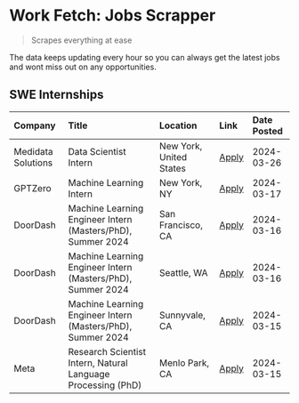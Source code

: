# Work Fetch: Jobs Scrapper
> Scrapes everything at ease

The data keeps updating every hour so you can always get the latest jobs and wont miss out on any opportunities.

## SWE Internships
<!--START_SECTION:workfetch-->
| Company            | Title                                                        | Location                | Link                                                                                                                                                                                                                                                                   | Date Posted   |
|:-------------------|:-------------------------------------------------------------|:------------------------|:-----------------------------------------------------------------------------------------------------------------------------------------------------------------------------------------------------------------------------------------------------------------------|:--------------|
| Medidata Solutions | Data Scientist Intern                                        | New York, United States | [Apply](https://www.linkedin.com/jobs/view/data-scientist-intern-at-medidata-solutions-3810253704?position=9&pageNum=0&refId=CpZZkfjmPqznLImbKgJOCQ%3D%3D&trackingId=CehVMfCRXjktkDN1YMMRig%3D%3D&trk=public_jobs_jserp-result_search-card)                            | 2024-03-26    |
| GPTZero            | Machine Learning Intern                                      | New York, NY            | [Apply](https://www.linkedin.com/jobs/view/machine-learning-intern-at-gptzero-3860723963?position=8&pageNum=0&refId=CpZZkfjmPqznLImbKgJOCQ%3D%3D&trackingId=H%2FRrieX9YliX1IaJAr7p7Q%3D%3D&trk=public_jobs_jserp-result_search-card)                                   | 2024-03-17    |
| DoorDash           | Machine Learning Engineer Intern (Masters/PhD), Summer 2024  | San Francisco, CA       | [Apply](https://www.linkedin.com/jobs/view/machine-learning-engineer-intern-masters-phd-summer-2024-at-doordash-3736457737?position=3&pageNum=0&refId=CpZZkfjmPqznLImbKgJOCQ%3D%3D&trackingId=%2FmEK7j3hdVNCgugFyRLpdw%3D%3D&trk=public_jobs_jserp-result_search-card) | 2024-03-16    |
| DoorDash           | Machine Learning Engineer Intern (Masters/PhD), Summer 2024  | Seattle, WA             | [Apply](https://www.linkedin.com/jobs/view/machine-learning-engineer-intern-masters-phd-summer-2024-at-doordash-3736455966?position=4&pageNum=0&refId=CpZZkfjmPqznLImbKgJOCQ%3D%3D&trackingId=o8%2FxGNZ9M3vxva9wMIi40g%3D%3D&trk=public_jobs_jserp-result_search-card) | 2024-03-16    |
| DoorDash           | Machine Learning Engineer Intern (Masters/PhD), Summer 2024  | Sunnyvale, CA           | [Apply](https://www.linkedin.com/jobs/view/machine-learning-engineer-intern-masters-phd-summer-2024-at-doordash-3736454973?position=2&pageNum=0&refId=CpZZkfjmPqznLImbKgJOCQ%3D%3D&trackingId=yZMakwFEJVHD97wnEXJK%2Bg%3D%3D&trk=public_jobs_jserp-result_search-card) | 2024-03-15    |
| Meta               | Research Scientist Intern, Natural Language Processing (PhD) | Menlo Park, CA          | [Apply](https://www.linkedin.com/jobs/view/research-scientist-intern-natural-language-processing-phd-at-meta-3858718375?position=10&pageNum=0&refId=CpZZkfjmPqznLImbKgJOCQ%3D%3D&trackingId=2FBpYXMtG5POZVcl%2Fn1pJQ%3D%3D&trk=public_jobs_jserp-result_search-card)   | 2024-03-15    |
<!--END_SECTION:workfetch-->
